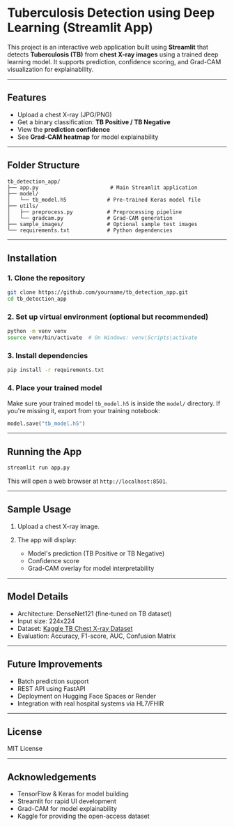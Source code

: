 # Tuberculosis Detection using Deep Learning (Streamlit App)

This project is an interactive web application built using **Streamlit** that detects **Tuberculosis (TB)** from **chest X-ray images** using a trained deep learning model. It supports prediction, confidence scoring, and Grad-CAM visualization for explainability.

---

## Features

* Upload a chest X-ray (JPG/PNG)
* Get a binary classification: **TB Positive / TB Negative**
* View the **prediction confidence**
* See **Grad-CAM heatmap** for model explainability

---

## Folder Structure

```
tb_detection_app/
├── app.py                       # Main Streamlit application
├── model/
│   └── tb_model.h5             # Pre-trained Keras model file
├── utils/
│   ├── preprocess.py           # Preprocessing pipeline
│   └── gradcam.py              # Grad-CAM generation
├── sample_images/              # Optional sample test images
└── requirements.txt            # Python dependencies
```

---

## Installation

### 1. Clone the repository

```bash
git clone https://github.com/yourname/tb_detection_app.git
cd tb_detection_app
```

### 2. Set up virtual environment (optional but recommended)

```bash
python -m venv venv
source venv/bin/activate  # On Windows: venv\Scripts\activate
```

### 3. Install dependencies

```bash
pip install -r requirements.txt
```

### 4. Place your trained model

Make sure your trained model `tb_model.h5` is inside the `model/` directory. If you're missing it, export from your training notebook:

```python
model.save("tb_model.h5")
```

---

## Running the App

```bash
streamlit run app.py
```

This will open a web browser at `http://localhost:8501`.

---

## Sample Usage

1. Upload a chest X-ray image.
2. The app will display:

   * Model's prediction (TB Positive or TB Negative)
   * Confidence score
   * Grad-CAM overlay for model interpretability

---

## Model Details

* Architecture: DenseNet121 (fine-tuned on TB dataset)
* Input size: 224x224
* Dataset: [Kaggle TB Chest X-ray Dataset](https://www.kaggle.com/datasets/tawsifurrahman/tuberculosis-tb-chest-xray-dataset)
* Evaluation: Accuracy, F1-score, AUC, Confusion Matrix

---

## Future Improvements

* Batch prediction support
* REST API using FastAPI
* Deployment on Hugging Face Spaces or Render
* Integration with real hospital systems via HL7/FHIR

---

## License

MIT License

---

## Acknowledgements

* TensorFlow & Keras for model building
* Streamlit for rapid UI development
* Grad-CAM for model explainability
* Kaggle for providing the open-access dataset
